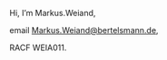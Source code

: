 Hi, I’m Markus.Weiand, 

email Markus.Weiand@bertelsmann.de, 

RACF WEIA011.

<!---
Markus-Weiand/Markus-Weiand is a ✨ special ✨ repository because its `README.md` (this file) appears on your GitHub profile.
You can click the Preview link to take a look at your changes.
--->
